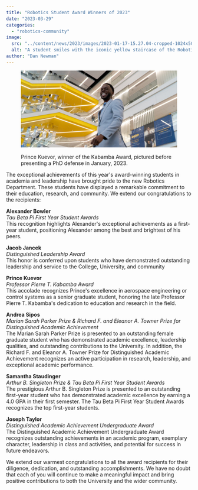 ```yaml
---
title: "Robotics Student Award Winners of 2023"
date: "2023-03-29"
categories: 
  - "robotics-community"
image: 
  src: "../content/news/2023/images/2023-01-17-15.27.04-cropped-1024x504.jpg"
  alt: "A student smiles with the iconic yellow staircase of the Robotics Building in the background."
author: "Dan Newman"
---
```


<figure>

![A student smiles with the iconic yellow staircase of the Robotics Building in the background.](images/2023-01-17-15.27.04-cropped-1024x504.jpg)

<figcaption>

Prince Kuevor, winner of the Kabamba Award, pictured before presenting a PhD defense in January, 2023.

</figcaption>

</figure>

The exceptional achievements of this year's award-winning students in academia and leadership have brought pride to the new Robotics Department. These students have displayed a remarkable commitment to their education, research, and community. We extend our congratulations to the recipients:

<!--more-->

**Alexander Bowler**  
_Tau Beta Pi First Year Student Awards_  
This recognition highlights Alexander's exceptional achievements as a first-year student, positioning Alexander among the best and brightest of his peers.

**Jacob Jancek**  
_Distinguished Leadership Award_  
This honor is conferred upon students who have demonstrated outstanding leadership and service to the College, University, and community

**Prince Kuevor**  
_Professor Pierre T. Kabamba Award_  
This accolade recognizes Prince's excellence in aerospace engineering or control systems as a senior graduate student, honoring the late Professor Pierre T. Kabamba's dedication to education and research in the field.

**Andrea Sipos**  
_Marian Sarah Parker Prize & Richard F. and Eleanor A. Towner Prize for Distinguished Academic Achievement_  
The Marian Sarah Parker Prize is presented to an outstanding female graduate student who has demonstrated academic excellence, leadership qualities, and outstanding contributions to the University. In addition, the Richard F. and Eleanor A. Towner Prize for Distinguished Academic Achievement recognizes an active participation in research, leadership, and exceptional academic performance.

**Samantha Staudinger**   
_Arthur B. Singleton Prize & Tau Beta Pi First Year Student Awards_  
The prestigious Arthur B. Singleton Prize is presented to an outstanding first-year student who has demonstrated academic excellence by earning a 4.0 GPA in their first semester. The Tau Beta Pi First Year Student Awards recognizes the top first-year students.

**Joseph Taylor**  
_Distinguished Academic Achievement Undergraduate Award_  
The Distinguished Academic Achievement Undergraduate Award recognizes outstanding achievements in an academic program, exemplary character, leadership in class and activities, and potential for success in future endeavors.

We extend our warmest congratulations to all the award recipients for their diligence, dedication, and outstanding accomplishments. We have no doubt that each of you will continue to make a meaningful impact and bring positive contributions to both the University and the wider community.
